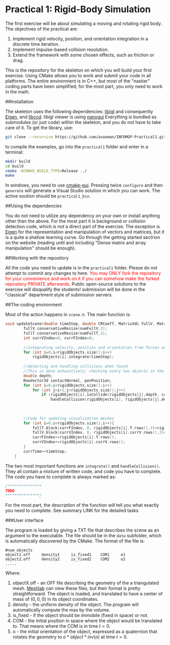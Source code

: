 # Practical 1: Rigid-Body Simulation

The first exercise will be about simulating a moving and rotating rigid body. The objectives of the practical are:

1. Implement rigid velocity, position, and orientation integration in a discrete time iteration.
2. Implement impulse-based collision resolution.
3. Extend the framework with some chosen effects, such as friction or drag.  

This is the repository for the skeleton on which you will build your first exercise. Using CMake allows you to work and submit your code in all platforms. The entire environment is in C++, but most of the "nastier" coding parts have been simplified; for the most part, you only need to work in the math.

##Installation

The skeleton uses the following dependencies: [libigl](http://libigl.github.io/libigl/) and consequently [Eigen](http://eigen.tuxfamily.org/index.php?title=Main_Page), and [libccd](https://github.com/danfis/libccd). libigl viewer is using [nanogui](https://github.com/wjakob/nanogui) Everything is bundled as submodules (or just code) within the skeleton, and you do not have to take care of it. To get the library, use:

```bash
git clone --recursive https://github.com/avaxman/INFOMGP-Practical1.git
```

to compile the examples, go into the `practical1` folder and enter in a terminal:

```bash
mkdir build
cd build
cmake -DCMAKE_BUILD_TYPE=Release ../
make
```

In windows, you need to use [cmake-gui](https://cmake.org/runningcmake/). Pressing twice ``configure`` and then ``generate`` will generate a Visual Studio solution in which you can work. The active soution should be ``practical1_bin``.

##Using the dependencies

You do not need to utilize any dependency on your own or install anything other than the above. For the most part it is background or collision detection code, which is not a direct part of the exercise. The exception is [Eigen](http://eigen.tuxfamily.org/index.php?title=Main_Page) for the representation and manipulation of vectors and matrices, but it is a quite a shallow learning curve. Go through the getting started sectrion on the website (reading until and including "Dense matrix and array manipulation" should be enough).

##Working with the repository

All the code you need to update is in the ``practical1`` folder. Please do not attempt to commit any changes to here. <span style="color:red">You may ONLY fork the repository for your convenience and work on it if you can somehow make the forked repository PRIVATE afterwards</span>. Public open-source solutions to the exercise will disqualify the students! submission will be done in the "classical" department style of submission servers.

##The coding environment

Most of the action happens in `scene.h`. The main function is:

```cpp
void updateScene(double timeStep, double CRCoeff, MatrixXd& fullV, MatrixXi& fullT){
        fullV.conservativeResize(numFullV,3);
        fullT.conservativeResize(numFullT,3);
        int currVIndex=0, currFIndex=0;
        
        //integrating velocity, position and orientation from forces and previous states
        for (int i=0;i<rigidObjects.size();i++)
            rigidObjects[i].integrate(timeStep);
            
        //detecting and handling collisions when found
        //This is done exhaustively: checking every two objects in the scene.
        double depth;
        RowVector3d contactNormal, penPosition;
        for (int i=0;i<rigidObjects.size();i++)
            for (int j=i+1;j<rigidObjects.size();j++)
                if (rigidObjects[i].isCollide(rigidObjects[j],depth, contactNormal, penPosition))
                    handleCollision(rigidObjects[i], rigidObjects[j],depth, contactNormal.normalized(), penPosition,CRCoeff);
        
        
        
        //Code for updating visualization meshes
        for (int i=0;i<rigidObjects.size();i++){
            fullT.block(currFIndex, 0, rigidObjects[i].T.rows(),3)=rigidObjects[i].T.array()+currVIndex;   //need to advance the indices, because every object is indexed independently
            fullV.block(currVIndex, 0, rigidObjects[i].currV.rows(),3)=rigidObjects[i].currV;
            currFIndex+=rigidObjects[i].T.rows();
            currVIndex+=rigidObjects[i].currV.rows();
        }
        currTime+=timeStep;
    } 
```

The two most important functions are ``integrate()`` and ``handleCollision()``. They all contain a mixture of written code, and code you have to complete. The code you have to complete is always marked as:

```cpp
/***************
TODO
***************/
```

For the most part, the description of the function will tell you what exactly you need to complete. See summary LINK for the detailed tasks 

###User interface

The program is loaded by giving a TXT file that describes the scene as an argument to the executable. The file should be in the `data` subfolder, which is automatically discovered by the CMake. The format of the file is:

```
#num_objects
object1.off     density1     is_fixed1    COM1     o1
object2.off     density2     is_fixed2    COM2     o2 
.....
```

Where:

1. objectX.off - an OFF file describing the geometry of the a triangulated mesh. [Meshlab](http://www.meshlab.net/) can view these files, but their format is pretty straightforward. The object is loaded, and translated to have a center of mass of $(0,0,0)$ in its object coordinates. 
2. density - the uniform density of the object. The program will automatically compute the mas by the volume.
3. is_fixed - if the object should be immobile (fixed in space) or not.
4. COM - the initial position in space where the object would be translated to. That means where the COM is in time $t=0$.
5. o - the initial orientation of the object, expressed as a quaternion that rotates the geometry to $o*object*inv(o)$ at time $t=0$.




